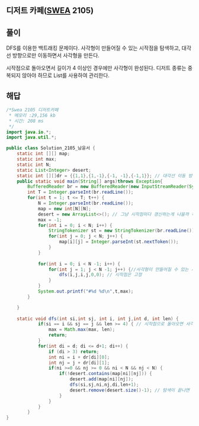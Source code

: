 ## 디저트 카페([SWEA](https://swexpertacademy.com/main/code/problem/problemDetail.do?contestProbId=AV5VwAr6APYDFAWu) 2105)

## 풀이

DFS를 이용한 백트래킹 문제이다. 사각형이 만들어질 수 있는 시작점을 탐색하고, 대각선 방향으로만 이동하면서 사각형을 만든다.

시작점으로 돌아오면서 길이가 4 이상인 경우에만 사각형이 완성된다. 디저트 종류는 중복되지 않아야 하므로 List를 사용하여 관리한다.

## 해답

```java
/*Swea 2105 디저트카페
 * 메모리 :29,156 kb
 * 시간: 208 ms
 */
import java.io.*;
import java.util.*;

public class Solution_2105_남윤서 {
	static int [][] map;
	static int max;
	static int N;
	static List<Integer> desert;
	static int [][]dr = {{1,1},{1,-1},{-1, -1},{-1,1}}; // 대각선 이동 방향
	public static void main(String[] args)throws Exception{
		BufferedReader br = new BufferedReader(new InputStreamReader(System.in));
		int T = Integer.parseInt(br.readLine());
		for(int t = 1; t <= T; t++) {
			N = Integer.parseInt(br.readLine());
			map = new int[N][N];
			desert = new ArrayList<>(); // 그냥 시작점마다 갱신하는게 나을까 하나를 만들고 비우는게 나을까?
			max = -1;
			for(int i = 0; i < N; i++) {
				StringTokenizer st = new StringTokenizer(br.readLine());
				for(int j = 0; j < N; j++) {
					map[i][j] = Integer.parseInt(st.nextToken());
				}
			}
			
			for(int i = 0; i < N -1; i++) {
				for(int j = 1; j < N -1; j++) {//사각형이 만들어질 수 있는 시작점 탐색 
					dfs(i,j,i,j,0,0); // 시작점은 고정
				}
			}
			System.out.printf("#%d %d\n",t,max);
		}

	}
	
	static void dfs(int si,int sj, int i, int j,int d, int len) {
			if(si == i && sj == j && len >= 4) { // 시작점으로 돌아오면 사각형 완성(길이 4이상)
				max = Math.max(max, len); 
				return;
			}
			for(int di = d; di <= d+1; di++) { 
				if (di > 3) return;
				int ni = i + dr[di][0];
				int nj = j + dr[di][1];
				if(ni >=0 && nj >= 0 && ni < N && nj < N) {
					if(!desert.contains(map[ni][nj])) {
						desert.add(map[ni][nj]);
						dfs(si,sj,ni,nj,di,len+1);
						desert.remove(desert.size()-1); // 탐색이 끝나면 디저트 비우기
					}
				}
			}
		}
}
```